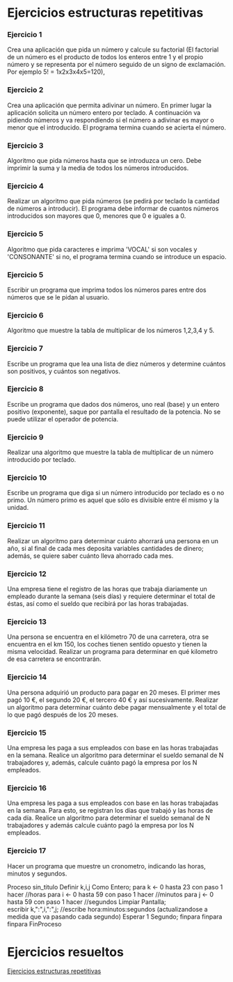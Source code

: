 # Ejercicios estructuras repetitivas

### Ejercicio 1

Crea una aplicación que pida un número y calcule su factorial (El factorial de un número es el producto de todos los enteros entre 1 y el propio número y se representa por el número seguido de un signo de exclamación. Por ejemplo 5! = 1x2x3x4x5=120),

### Ejercicio 2

Crea una aplicación que permita adivinar un número. En primer lugar la aplicación solicita un número entero por teclado. A continuación va pidiendo números y va respondiendo si el número a adivinar es mayor o menor que el introducido. El programa termina cuando se acierta el número.

### Ejercicio 3

Algoritmo que pida números hasta que se introduzca un cero. Debe imprimir la suma y la media de todos los números introducidos.

### Ejercicio 4

Realizar un algoritmo que pida números (se pedirá por teclado la cantidad de números a introducir). El programa debe informar de cuantos números introducidos son mayores que 0, menores que 0 e iguales a 0.

### Ejercicio 5

Algoritmo que pida caracteres e imprima 'VOCAL' si son vocales y 'CONSONANTE' si no, el programa termina cuando se introduce un espacio.

### Ejercicio 5

Escribir un programa que imprima todos los números pares entre dos números que se le pidan al usuario.

### Ejercicio 6

Algoritmo que muestre la tabla de multiplicar de los números 1,2,3,4 y 5.

### Ejercicio 7

Escribe un programa que lea una lista de diez números y determine cuántos son positivos, y cuántos son negativos.

### Ejercicio 8

Escribe un programa que dados dos números, uno real (base) y un entero positivo (exponente), saque por pantalla el resultado de la potencia. No se puede utilizar el operador de potencia.

### Ejercicio 9

Realizar una algoritmo que muestre la tabla de multiplicar de un número introducido por teclado.

### Ejercicio 10

Escribe un programa que diga si un número introducido por teclado es o no primo. Un número primo es aquel que sólo es divisible entre él mismo y la unidad.

### Ejercicio 11

Realizar un algoritmo para determinar cuánto ahorrará una persona en un año, si al final de cada mes deposita variables cantidades de dinero; además, se quiere saber cuánto lleva ahorrado cada mes. 

### Ejercicio 12

Una empresa tiene el registro de las horas que trabaja diariamente un empleado durante la semana (seis días) y requiere determinar el total de éstas, así como el sueldo que recibirá por las horas trabajadas. 

### Ejercicio 13

Una persona se encuentra en el kilómetro 70 de una carretera, otra se encuentra en el km 150, los coches tienen sentido opuesto y tienen la misma velocidad. Realizar un programa para determinar en qué kilometro de esa carretera se encontrarán.

### Ejercicio 14

Una persona adquirió un producto para pagar en 20 meses. El primer mes pagó 10 €, el segundo 20 €, el tercero 40 € y así sucesivamente. Realizar un algoritmo para determinar cuánto debe pagar mensualmente y el total de 
lo que pagó después de los 20 meses.

### Ejercicio 15

Una empresa les paga a sus empleados con base en las horas trabajadas en la semana. Realice un algoritmo para determinar el sueldo semanal de N trabajadores y, además, calcule cuánto pagó la empresa por los N empleados. 

### Ejercicio 16

Una empresa les paga a sus empleados con base en las horas trabajadas en la semana. Para esto, se registran los días que trabajó y las horas de cada día. Realice un algoritmo para determinar el sueldo semanal de N trabajadores y además calcule cuánto pagó la empresa por los N empleados.

### Ejercicio 17

Hacer un programa que muestre un cronometro, indicando las horas, minutos y segundos.

Proceso sin_titulo
	Definir k,i,j Como Entero;
	para k <- 0 hasta 23 con paso 1 hacer //horas
		para i <- 0 hasta 59 con paso 1 hacer //minutos
			para j <- 0 hasta 59 con paso 1 hacer //segundos
				Limpiar Pantalla;                
				escribir k,":",i,":",j; //escribe hora:minutos:segundos (actualizandose a medida que va pasando cada segundo)
				Esperar 1 Segundo;
			finpara 
		finpara
	finpara
FinProceso


# Ejercicios resueltos

[Ejercicios estructuras repetitivas](../../ejercicios/repetitivas)